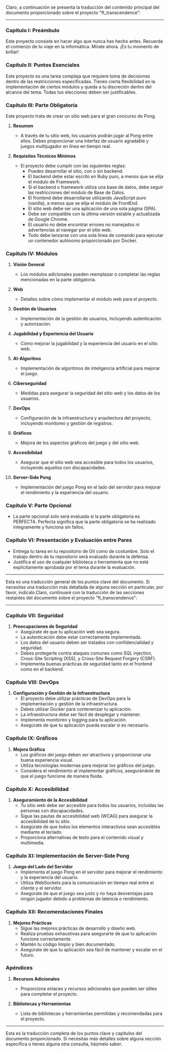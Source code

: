 Claro, a continuación se presenta la traducción del contenido principal del documento proporcionado sobre el proyecto "ft_transcendence":

---

### Capítulo I: Preámbulo

Este proyecto consiste en hacer algo que nunca has hecho antes. Recuerda el comienzo de tu viaje en la informática. Mírate ahora. ¡Es tu momento de brillar!

### Capítulo II: Puntos Esenciales

Este proyecto es una tarea compleja que requiere toma de decisiones dentro de las restricciones especificadas. Tienes cierta flexibilidad en la implementación de ciertos módulos y queda a tu discreción dentro del alcance del tema. Todas tus elecciones deben ser justificables.

### Capítulo III: Parte Obligatoria

Este proyecto trata de crear un sitio web para el gran concurso de Pong.

1. **Resumen**
    - A través de tu sitio web, los usuarios podrán jugar al Pong entre ellos. Debes proporcionar una interfaz de usuario agradable y juegos multijugador en línea en tiempo real.

2. **Requisitos Técnicos Mínimos**
    - El proyecto debe cumplir con las siguientes reglas:
        - Puedes desarrollar el sitio, con o sin backend.
        - El backend debe estar escrito en Ruby puro, a menos que se elija el módulo de Framework.
        - Si el backend o framework utiliza una base de datos, debe seguir las restricciones del módulo de Base de Datos.
        - El frontend debe desarrollarse utilizando JavaScript puro (vanilla), a menos que se elija el módulo de FrontEnd.
        - El sitio web debe ser una aplicación de una sola página (SPA).
        - Debe ser compatible con la última versión estable y actualizada de Google Chrome.
        - El usuario no debe encontrar errores no manejados ni advertencias al navegar por el sitio web.
        - Todo debe lanzarse con una sola línea de comando para ejecutar un contenedor autónomo proporcionado por Docker.

### Capítulo IV: Módulos

1. **Visión General**
    - Los módulos adicionales pueden reemplazar o completar las reglas mencionadas en la parte obligatoria.

2. **Web**
    - Detalles sobre cómo implementar el módulo web para el proyecto.

3. **Gestión de Usuarios**
    - Implementación de la gestión de usuarios, incluyendo autenticación y autorización.

4. **Jugabilidad y Experiencia del Usuario**
    - Cómo mejorar la jugabilidad y la experiencia del usuario en el sitio web.

5. **AI-Algoritmo**
    - Implementación de algoritmos de inteligencia artificial para mejorar el juego.

6. **Ciberseguridad**
    - Medidas para asegurar la seguridad del sitio web y los datos de los usuarios.

7. **DevOps**
    - Configuración de la infraestructura y arquitectura del proyecto, incluyendo monitoreo y gestión de registros.

8. **Gráficos**
    - Mejora de los aspectos gráficos del juego y del sitio web.

9. **Accesibilidad**
    - Asegurar que el sitio web sea accesible para todos los usuarios, incluyendo aquellos con discapacidades.

10. **Server-Side Pong**
    - Implementación del juego Pong en el lado del servidor para mejorar el rendimiento y la experiencia del usuario.

### Capítulo V: Parte Opcional

- La parte opcional solo será evaluada si la parte obligatoria es PERFECTA. Perfecta significa que la parte obligatoria se ha realizado íntegramente y funciona sin fallos.

### Capítulo VI: Presentación y Evaluación entre Pares

- Entrega tu tarea en tu repositorio de Git como de costumbre. Solo el trabajo dentro de tu repositorio será evaluado durante la defensa.
- Justifica el uso de cualquier biblioteca o herramienta que no esté explícitamente aprobada por el tema durante la evaluación.

---

Esta es una traducción general de los puntos clave del documento. Si necesitas una traducción más detallada de alguna sección en particular, por favor, indícalo.Claro, continuaré con la traducción de las secciones restantes del documento sobre el proyecto "ft_transcendence":

---

### Capítulo VII: Seguridad

1. **Preocupaciones de Seguridad**
    - Asegúrate de que tu aplicación web sea segura.
    - La autenticación debe estar correctamente implementada.
    - Los datos del usuario deben ser tratados con confidencialidad y seguridad.
    - Debes protegerte contra ataques comunes como SQL injection, Cross-Site Scripting (XSS), y Cross-Site Request Forgery (CSRF).
    - Implementa buenas prácticas de seguridad tanto en el frontend como en el backend.

### Capítulo VIII: DevOps

1. **Configuración y Gestión de la Infraestructura**
    - El proyecto debe utilizar prácticas de DevOps para la implementación y gestión de la infraestructura.
    - Debes utilizar Docker para contenerizar tu aplicación.
    - La infraestructura debe ser fácil de desplegar y mantener.
    - Implementa monitoreo y logging para tu aplicación.
    - Asegúrate de que tu aplicación pueda escalar si es necesario.

### Capítulo IX: Gráficos

1. **Mejora Gráfica**
    - Los gráficos del juego deben ser atractivos y proporcionar una buena experiencia visual.
    - Utiliza tecnologías modernas para mejorar los gráficos del juego.
    - Considera el rendimiento al implementar gráficos, asegurándote de que el juego funcione de manera fluida.

### Capítulo X: Accesibilidad

1. **Aseguramiento de la Accesibilidad**
    - Tu sitio web debe ser accesible para todos los usuarios, incluidas las personas con discapacidades.
    - Sigue las pautas de accesibilidad web (WCAG) para asegurar la accesibilidad de tu sitio.
    - Asegúrate de que todos los elementos interactivos sean accesibles mediante el teclado.
    - Proporciona alternativas de texto para el contenido visual y multimedia.

### Capítulo XI: Implementación de Server-Side Pong

1. **Juego del Lado del Servidor**
    - Implementa el juego Pong en el servidor para mejorar el rendimiento y la experiencia del usuario.
    - Utiliza WebSockets para la comunicación en tiempo real entre el cliente y el servidor.
    - Asegúrate de que el juego sea justo y no haya desventajas para ningún jugador debido a problemas de latencia o rendimiento.

### Capítulo XII: Recomendaciones Finales

1. **Mejores Prácticas**
    - Sigue las mejores prácticas de desarrollo y diseño web.
    - Realiza pruebas exhaustivas para asegurarte de que tu aplicación funcione correctamente.
    - Mantén tu código limpio y bien documentado.
    - Asegúrate de que tu aplicación sea fácil de mantener y escalar en el futuro.

### Apéndices

1. **Recursos Adicionales**
    - Proporciona enlaces y recursos adicionales que pueden ser útiles para completar el proyecto.

2. **Bibliotecas y Herramientas**
    - Lista de bibliotecas y herramientas permitidas y recomendadas para el proyecto.

---

Esta es la traducción completa de los puntos clave y capítulos del documento proporcionado. Si necesitas más detalles sobre alguna sección específica o tienes alguna otra consulta, házmelo saber.